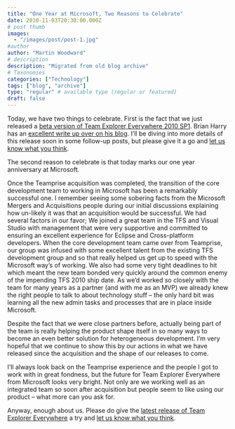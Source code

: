 ```yaml
---
title: "One Year at Microsoft, Two Reasons to Celebrate"
date: 2010-11-03T20:30:00.000Z
# post thumb
images:
  - "/images/post/post-1.jpg"
#author
author: "Martin Woodward"
# description
description: "Migrated from old blog archive"
# Taxonomies
categories: ["Technology"]
tags: ["blog", "archive"]
type: "regular" # available type (regular or featured)
draft: false
---
```


Today, we have two things to celebrate.  First is the fact that we just released a [beta version of Team Explorer Everywhere 2010 SP1](http://blogs.msdn.com/b/bharry/archive/2010/11/03/team-explorer-everywhere-2010-sp1-beta-is-available-for-download.aspx).  Brian Harry has an [excellent write up over on his blog](http://blogs.msdn.com/b/bharry/archive/2010/11/03/team-explorer-everywhere-2010-sp1-beta-is-available-for-download.aspx).  I’ll be diving into more details of this release soon in some follow-up posts, but please give it a go and [let us know what you think](http://social.msdn.microsoft.com/Forums/en/tee/thread/).  

The second reason to celebrate is that today marks our one year anniversary at Microsoft.  

Once the Teamprise acquisition was completed, the transition of the core development team to working in Microsoft has been a remarkably successful one.  I remember seeing some sobering facts from the Microsoft Mergers and Acquisitions people during our initial discussions explaining how un-likely it was that an acquisition would be successful.  We had several factors in our favor;  We joined a great team in the TFS and Visual Studio with management that were very supportive and committed to ensuring an excellent experience for Eclipse and Cross-platform developers.  When the core development team came over from Teamprise, our group was infused with some excellent talent from the existing TFS development group and so that really helped us get up to speed with the Microsoft way’s of working.  We also had some very tight deadlines to hit which meant the new team bonded very quickly around the common enemy of the impending TFS 2010 ship date. As we’d worked so closely with the team for many years as a partner (and with me as an MVP) we already knew the right people to talk to about technology stuff – the only hard bit was learning all the new admin tasks and processes that are in place inside Microsoft.  

Despite the fact that we were close partners before, actually being part of the team is really helping the product shape itself in so many ways to become an even better solution for heterogeneous development.  I’m very hopeful that we continue to show this by our actions in what we have released since the acquisition and the shape of our releases to come.   

I’ll always look back on the Teamprise experience and the people I got to work with in great fondness, but the future for Team Explorer Everywhere from Microsoft looks very bright.  Not only are we working well as an integrated team so soon after acquisition but people seem to like using our product – what more can you ask for.  

Anyway, enough about us.  Please do give the [latest release of Team Explorer Everywhere](http://blogs.msdn.com/b/bharry/archive/2010/11/03/team-explorer-everywhere-2010-sp1-beta-is-available-for-download.aspx) a try and [let us know what you think](http://social.msdn.microsoft.com/Forums/en/tee/thread/).